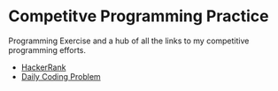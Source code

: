 # Competitve Programming Practice

Programming Exercise and a hub of all the links to my competitive programming efforts.

- [HackerRank](https://www.hackerrank.com/JoshuaConcon)
- [Daily Coding Problem](https://www.dailycodingproblem.com)
